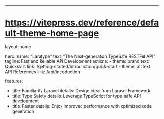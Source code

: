 ---
# https://vitepress.dev/reference/default-theme-home-page
layout: home

hero:
  name: "Laratype"
  text: "The Next-generation TypeSafe RESTFul API"
  tagline: Fast and Reliable API Development
  actions:
    - theme: brand
      text: Quickstart
      link: /getting-started/introduction/quick-start
    - theme: alt
      text: API References
      link: /api/introduction

features:
  - title: Familiarity Laravel
    details: Design ideal from Laravel Framework
  - title: Type Safety
    details: Leverage TypeScript for type-safe API development
  - title: Faster
    details: Enjoy improved performance with optimized code generation
